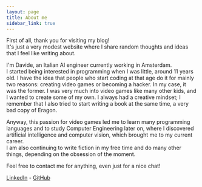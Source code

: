 ```yaml
---
layout: page
title: About me
sidebar_link: true
---
```


First of all, thank you for visiting my blog! <br>
It's just a very modest website where I share random thoughts and ideas that I feel like writing about.

I'm Davide, an Italian AI engineer currently working in Amsterdam. <br>
I started being interested in programming when I was little, around 11 years old. I have the idea that people who start coding at that age do it for mainly two reasons: creating video games or becoming a hacker. In my case, it was the former. I was very much into video games like many other kids, and I wanted to create some of my own. I always had a creative mindset; I remember that I also tried to start writing a book at the same time, a very bad copy of Eragon.

Anyway, this passion for video games led me to learn many programming languages and to study Computer Engineering later on, where I discovered artificial intelligence and computer vision, which brought me to my current career. <br>
I am also continuing to write fiction in my free time and do many other things, depending on the obsession of the moment.

Feel free to contact me for anything, even just for a nice chat!

[LinkedIn](https://www.linkedin.com/in/davidemanco/) - [GitHub](https://github.com/Doch88)
